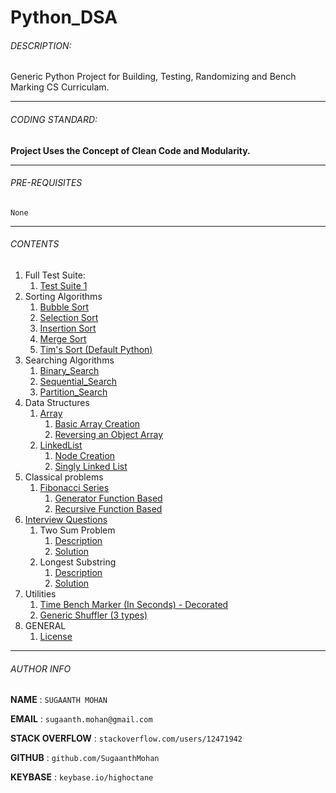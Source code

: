 
# Python_DSA

###### DESCRIPTION:
Generic Python Project for Building, Testing, Randomizing and Bench Marking CS Curriculam.
****

###### CODING STANDARD:
**Project Uses the Concept of Clean Code and Modularity.**
****

###### PRE-REQUISITES
`None` 
****

###### CONTENTS

1. Full Test Suite:
    1. [Test Suite 1](https://github.com/SugaanthMohan/Python_DSA/blob/main/TestSuite.py)
2. Sorting Algorithms
    1. [Bubble Sort](https://github.com/SugaanthMohan/Python_DSA/blob/main/Sorting_Algorithms/Bubble_Sort.py)
    1. [Selection Sort](https://github.com/SugaanthMohan/Python_DSA/blob/main/Sorting_Algorithms/Selection_Sort.py)
    1. [Insertion Sort](https://github.com/SugaanthMohan/Python_DSA/blob/main/Sorting_Algorithms/Insertion_Sort.py)
    1. [Merge Sort](https://github.com/SugaanthMohan/Python_DSA/blob/main/Sorting_Algorithms/Merge_Sort.py)
    1. [Tim's Sort (Default Python)](https://github.com/SugaanthMohan/Python_DSA/blob/main/Sorting_Algorithms/Pythons_Sort.py)
3. Searching Algorithms
    1. [Binary_Search](https://github.com/SugaanthMohan/Python_DSA/blob/main/Search_Algorithms/Binary_Search.py)
    1. [Sequential_Search](https://github.com/SugaanthMohan/Python_DSA/blob/main/Search_Algorithms/Sequential_Search.py)
    1. [Partition_Search](https://github.com/SugaanthMohan/Python_DSA/blob/main/Search_Algorithms/Partition_Search.py)
4. Data Structures
    1. [Array](https://github.com/SugaanthMohan/Python_DSA/tree/main/Data_Structures/Arrays)
        1. [Basic Array Creation](https://github.com/SugaanthMohan/Python_DSA/blob/main/Data_Structures/Arrays/Array.py)
        1. [Reversing an Object Array](https://github.com/SugaanthMohan/Python_DSA/blob/main/Data_Structures/Arrays/Basic_Reverse_Array.py)
    1. [LinkedList](https://github.com/SugaanthMohan/Python_DSA/tree/main/Data_Structures/LinkedList)
        1. [Node Creation](https://github.com/SugaanthMohan/Python_DSA/blob/main/Data_Structures/LinkedList/Node.py)
        1. [Singly Linked List](https://github.com/SugaanthMohan/Python_DSA/blob/main/Data_Structures/LinkedList/LinkedList.py)
4. Classical problems
    1. [Fibonacci Series](https://github.com/SugaanthMohan/Python_DSA/tree/main/Classical_Problems/fibonacci_series)
        1. [Generator Function Based](https://github.com/SugaanthMohan/Python_DSA/blob/main/Classical_Problems/fibonacci_series/GeneratorFibonacci.py)
        2. [Recursive Function Based](https://github.com/SugaanthMohan/Python_DSA/blob/main/Classical_Problems/fibonacci_series/RecursionFibonacci.py)
5. [Interview Questions](https://github.com/SugaanthMohan/Python_DSA/tree/main/Interview_Questions/)
    1. Two Sum Problem
        1. [Description](https://github.com/SugaanthMohan/Python_DSA/tree/main/Interview_Questions/TwoSum/README.md)
        2. [Solution](https://github.com/SugaanthMohan/Python_DSA/tree/main/Interview_Questions/TwoSum/TwoSum.py)
    1. Longest Substring
        1. [Description](https://github.com/SugaanthMohan/Python_DSA/tree/main/Interview_Questions/LongestSubstring/README.md)
        2. [Solution](https://github.com/SugaanthMohan/Python_DSA/tree/main/Interview_Questions/LongestSubstring/LongestSubstring.py)
6. Utilities
    1. [Time Bench Marker (In Seconds) - Decorated](https://github.com/SugaanthMohan/Python_DSA/blob/main/Utils/BenchMarker.py)
    2. [Generic Shuffler (3 types)](https://github.com/SugaanthMohan/Python_DSA/blob/main/Utils/Shuffler.py)
7. GENERAL
    1. [License](https://github.com/SugaanthMohan/Python_DSA/blob/main/LICENSE)
****

###### AUTHOR INFO
**NAME**  : `SUGAANTH MOHAN`

**EMAIL** : `sugaanth.mohan@gmail.com`

**STACK OVERFLOW** : `stackoverflow.com/users/12471942`

**GITHUB** : `github.com/SugaanthMohan`

**KEYBASE** : `keybase.io/highoctane`

